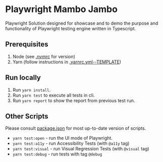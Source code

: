 # Playwright Mambo Jambo

Playwright Solution designed for showcase and to demo the purpose and functionality of Playwright testing engine written in Typescript.

## Prerequisites

1. Node (see [.nvmrc](.nvmrc) for version)
2. Yarn (follow instructions in [.yarnrc.yml--TEMPLATE](.yarnrc.yml--TEMPLATE))

## Run locally

1. Run `yarn install`.
2. Run `yarn test` to execute all tests in cli.
3. Run `yarn report` to show the report from previous test run.

## Other Scripts

Please consult [package.json](package.json) for most up-to-date version of scripts.

- `yarn test:open` - run the UI mode of Playwright.
- `yarn test:a11y` - run Accessibility Tests (with `@a11y` tag)
- `yarn test:visual` - run Visual Regression Tests (with `@visual` tag)
- `yarn test:debug` - run tests with tag `@debug`
